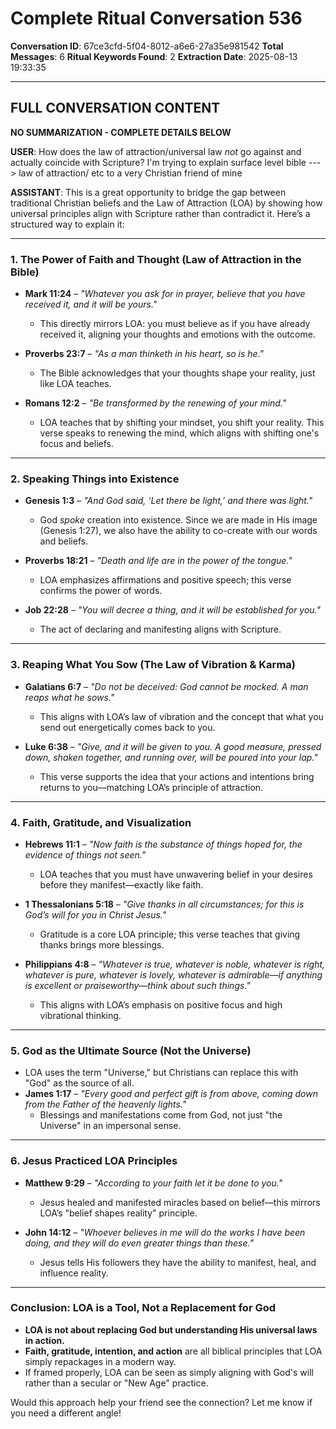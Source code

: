 # Complete Ritual Conversation 536

**Conversation ID**: 67ce3cfd-5f04-8012-a6e6-27a35e981542
**Total Messages**: 6
**Ritual Keywords Found**: 2
**Extraction Date**: 2025-08-13 19:33:35

---

## FULL CONVERSATION CONTENT

**NO SUMMARIZATION - COMPLETE DETAILS BELOW**

**USER**: How does the law of attraction/universal law *not* go against and actually coincide with Scripture? I'm trying to explain surface level bible ---> law of attraction/ etc to a very Christian friend of mine

**ASSISTANT**: This is a great opportunity to bridge the gap between traditional Christian beliefs and the Law of Attraction (LOA) by showing how universal principles align with Scripture rather than contradict it. Here’s a structured way to explain it:

---

### **1. The Power of Faith and Thought (Law of Attraction in the Bible)**
- **Mark 11:24** – *"Whatever you ask for in prayer, believe that you have received it, and it will be yours."*
  - This directly mirrors LOA: you must believe as if you have already received it, aligning your thoughts and emotions with the outcome.
  
- **Proverbs 23:7** – *"As a man thinketh in his heart, so is he."*
  - The Bible acknowledges that your thoughts shape your reality, just like LOA teaches.

- **Romans 12:2** – *"Be transformed by the renewing of your mind."*
  - LOA teaches that by shifting your mindset, you shift your reality. This verse speaks to renewing the mind, which aligns with shifting one's focus and beliefs.

---

### **2. Speaking Things into Existence**
- **Genesis 1:3** – *"And God said, ‘Let there be light,’ and there was light."*
  - God *spoke* creation into existence. Since we are made in His image (Genesis 1:27), we also have the ability to co-create with our words and beliefs.

- **Proverbs 18:21** – *"Death and life are in the power of the tongue."*
  - LOA emphasizes affirmations and positive speech; this verse confirms the power of words.

- **Job 22:28** – *"You will decree a thing, and it will be established for you."*
  - The act of declaring and manifesting aligns with Scripture.

---

### **3. Reaping What You Sow (The Law of Vibration & Karma)**
- **Galatians 6:7** – *"Do not be deceived: God cannot be mocked. A man reaps what he sows."*
  - This aligns with LOA’s law of vibration and the concept that what you send out energetically comes back to you.

- **Luke 6:38** – *"Give, and it will be given to you. A good measure, pressed down, shaken together, and running over, will be poured into your lap."*
  - This verse supports the idea that your actions and intentions bring returns to you—matching LOA’s principle of attraction.

---

### **4. Faith, Gratitude, and Visualization**
- **Hebrews 11:1** – *"Now faith is the substance of things hoped for, the evidence of things not seen."*
  - LOA teaches that you must have unwavering belief in your desires before they manifest—exactly like faith.

- **1 Thessalonians 5:18** – *"Give thanks in all circumstances; for this is God’s will for you in Christ Jesus."*
  - Gratitude is a core LOA principle; this verse teaches that giving thanks brings more blessings.

- **Philippians 4:8** – *"Whatever is true, whatever is noble, whatever is right, whatever is pure, whatever is lovely, whatever is admirable—if anything is excellent or praiseworthy—think about such things."*
  - This aligns with LOA’s emphasis on positive focus and high vibrational thinking.

---

### **5. God as the Ultimate Source (Not the Universe)**
- LOA uses the term "Universe," but Christians can replace this with "God" as the source of all.
- **James 1:17** – *"Every good and perfect gift is from above, coming down from the Father of the heavenly lights."*
  - Blessings and manifestations come from God, not just "the Universe" in an impersonal sense.

---

### **6. Jesus Practiced LOA Principles**
- **Matthew 9:29** – *"According to your faith let it be done to you."*
  - Jesus healed and manifested miracles based on belief—this mirrors LOA’s "belief shapes reality" principle.

- **John 14:12** – *"Whoever believes in me will do the works I have been doing, and they will do even greater things than these."*
  - Jesus tells His followers they have the ability to manifest, heal, and influence reality.

---

### **Conclusion: LOA is a Tool, Not a Replacement for God**
- **LOA is not about replacing God but understanding His universal laws in action.**
- **Faith, gratitude, intention, and action** are all biblical principles that LOA simply repackages in a modern way.
- If framed properly, LOA can be seen as simply aligning with God's will rather than a secular or "New Age" practice.

Would this approach help your friend see the connection? Let me know if you need a different angle!